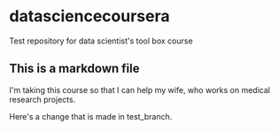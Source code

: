 # datasciencecoursera
Test repository for data scientist's tool box course
## This is a markdown file
I'm taking this course so that I can help my wife, who works on medical research projects.

Here's a change that is made in test_branch.
